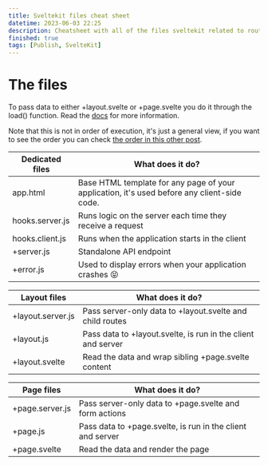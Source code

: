 ```yaml
---
title: Sveltekit files cheat sheet
datetime: 2023-06-03 22:25
description: Cheatsheet with all of the files sveltekit related to routing
finished: true
tags: [Publish, SvelteKit]
---
```


<script>
  import { base } from '$app/paths';
</script>

# The files

To pass data to either +layout.svelte or +page.svelte you do it through the
load() function. Read the [docs](https://kit.svelte.dev/docs/load#page-data) for
more information.

Note that this is not in order of execution, it's just a general view, if you
want to see the order you can check
[the order in this other post]({base}/blog/execution-order-of-files-in-sveltekit).

| Dedicated files | What does it do?                                                                            |
| --------------- | ------------------------------------------------------------------------------------------- |
| app.html        | Base HTML template for any page of your application, it's used before any client-side code. |
| hooks.server.js | Runs logic on the server each time they receive a request                                   |
| hooks.client.js | Runs when the application starts in the client                                              |
| +server.js      | Standalone API endpoint                                                                     |
| +error.js       | Used to display errors when your application crashes 😝                                     |

| Layout files      | What does it do?                                             |
| ----------------- | ------------------------------------------------------------ |
| +layout.server.js | Pass server-only data to +layout.svelte and child routes     |
| +layout.js        | Pass data to +layout.svelte, is run in the client and server |
| +layout.svelte    | Read the data and wrap sibling +page.svelte content          |

| Page files      | What does it do?                                           |
| --------------- | ---------------------------------------------------------- |
| +page.server.js | Pass server-only data to +page.svelte and form actions     |
| +page.js        | Pass data to +page.svelte, is run in the client and server |
| +page.svelte    | Read the data and render the page                          |
